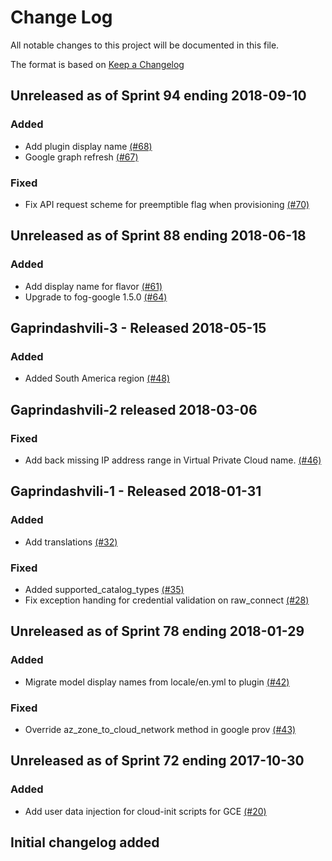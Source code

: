 # Change Log

All notable changes to this project will be documented in this file.

The format is based on [Keep a Changelog](http://keepachangelog.com/en/1.0.0/)


## Unreleased as of Sprint 94 ending 2018-09-10

### Added
- Add plugin display name [(#68)](https://github.com/ManageIQ/manageiq-providers-google/pull/68)
- Google graph refresh  [(#67)](https://github.com/ManageIQ/manageiq-providers-google/pull/67)

### Fixed
- Fix API request scheme for preemptible flag when provisioning [(#70)](https://github.com/ManageIQ/manageiq-providers-google/pull/70)

## Unreleased as of Sprint 88 ending 2018-06-18

### Added
- Add display name for flavor [(#61)](https://github.com/ManageIQ/manageiq-providers-google/pull/61)
- Upgrade to fog-google 1.5.0 [(#64)](https://github.com/ManageIQ/manageiq-providers-google/pull/64)

## Gaprindashvili-3 - Released 2018-05-15

### Added
- Added South America region [(#48)](https://github.com/ManageIQ/manageiq-providers-google/pull/48)

## Gaprindashvili-2 released 2018-03-06

### Fixed
- Add back missing IP address range in Virtual Private Cloud name. [(#46)](https://github.com/ManageIQ/manageiq-providers-google/pull/46)

## Gaprindashvili-1 - Released 2018-01-31

### Added
- Add translations [(#32)](https://github.com/ManageIQ/manageiq-providers-google/pull/32)

### Fixed
- Added supported_catalog_types [(#35)](https://github.com/ManageIQ/manageiq-providers-google/pull/35)
- Fix exception handing for credential validation on raw_connect [(#28)](https://github.com/ManageIQ/manageiq-providers-google/pull/28)

## Unreleased as of Sprint 78 ending 2018-01-29

### Added
- Migrate model display names from locale/en.yml to plugin [(#42)](https://github.com/ManageIQ/manageiq-providers-google/pull/42)

### Fixed
- Override az_zone_to_cloud_network method in google prov [(#43)](https://github.com/ManageIQ/manageiq-providers-google/pull/43)

## Unreleased as of Sprint 72 ending 2017-10-30

### Added
- Add user data injection for cloud-init scripts for GCE [(#20)](https://github.com/ManageIQ/manageiq-providers-google/pull/20)

## Initial changelog added

